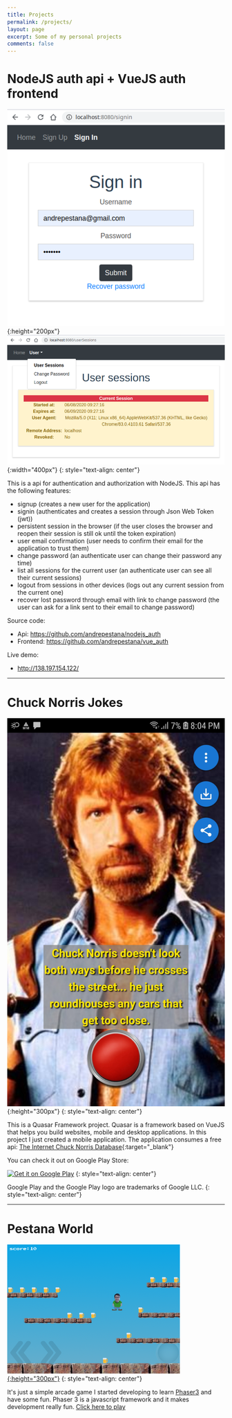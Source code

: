 ```yaml
---
title: Projects
permalink: /projects/
layout: page
excerpt: Some of my personal projects
comments: false
---
```

# NodeJS auth api + VueJS auth frontend
![alt text](/projects/vue_auth1.png "VueJS Auth Frontend signin"){:height="200px"} ![alt text](/projects/vue_auth2.png "VueJS Auth Frontend user session"){:width="400px"} 
{: style="text-align: center"}

This is a api for authentication and authorization with NodeJS. This api has the following features:
- signup (creates a new user for the application)
- signin (authenticates and creates a session through Json Web Token (jwt))
- persistent session in the browser (if the user closes the browser and reopen their session is still ok until the token expiration)
- user email confirmation (user needs to confirm their email for the application to trust them)
- change password (an authenticate user can change their password any time)
- list all sessions for the current user (an authenticate user can see all their current sessions)
- logout from sessions in other devices (logs out any current session from the current one)
- recover lost password through email with link to change password (the user can ask for a link sent to their email to change password)

Source code: 
- Api: <https://github.com/andrepestana/nodejs_auth>
- Frontend: <https://github.com/andrepestana/vue_auth>

Live demo: 
- <http://138.197.154.122/>

* * *

# Chuck Norris Jokes

![alt text](/cn/phone.jpg "Chuck Norris Jokes app on phone"){:height="300px"} 
{: style="text-align: center"}

This is a Quasar Framework project. Quasar is a framework based on VueJS that helps you build websites, mobile and desktop applications. In this project I just created a mobile application. The application consumes a free api: [The Internet Chuck Norris Database](http://www.icndb.com/api/){:target="_blank"}

You can check it out on Google Play Store:

<a href='https://play.google.com/store/apps/details?id=com.github.andrepestana&pcampaignid=pcampaignidMKT-Other-global-all-co-prtnr-py-PartBadge-Mar2515-1'><img alt='Get it on Google Play' src='https://play.google.com/intl/en_us/badges/static/images/badges/en_badge_web_generic.png' style="height:100px;" /></a>
{: style="text-align: center"}

Google Play and the Google Play logo are trademarks of Google LLC.
{: style="text-align: center"}

* * *
  
  
# Pestana World

[![alt text](/projects/pestana_world.png "Pestana World"){:height="300px"}](/pestana-world/)
{: style="text-align: center"}

It's just a simple arcade game I started developing to learn [Phaser3](https://phaser.io/phaser3) and have some fun. Phaser 3 is a javascript framework and it makes development really fun. [Click here to play](/pestana-world/)

